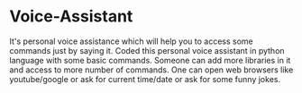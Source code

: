 # Voice-Assistant
It's personal voice assistance which will help you to access some commands just by saying it.
Coded this personal voice assistant in python language with some basic commands. Someone can add more libraries in it and access to more number of commands.
One can open web browsers like youtube/google or ask for current time/date or ask for some funny jokes.
